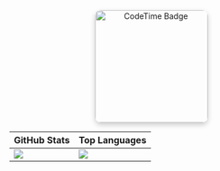 <div align="center">
<a href="https://codetime.dev" target="_blank">
 <img 
  src="https://img.shields.io/endpoint?style=plastic&color=539D64&url=https%3A%2F%2Fapi.codetime.dev%2Fv3%2Fusers%2Fshield%3Fuid%3D33541%26minutes%3D1440" 
  alt="CodeTime Badge" 
  style="border-radius: 10px; box-shadow: 0 4px 10px rgba(0,0,0,0.2); width: 200px; height: auto;"
  />
</a>
  
| GitHub Stats | Top Languages |
|--------------|---------------|
| ![](https://github-readme-stats.vercel.app/api?username=lanshi47&show_icon=true&theme=vue&count_private=true) | ![](https://github-readme-stats.vercel.app/api/top-langs/?username=lanshi47&theme=vue) |


</div>

